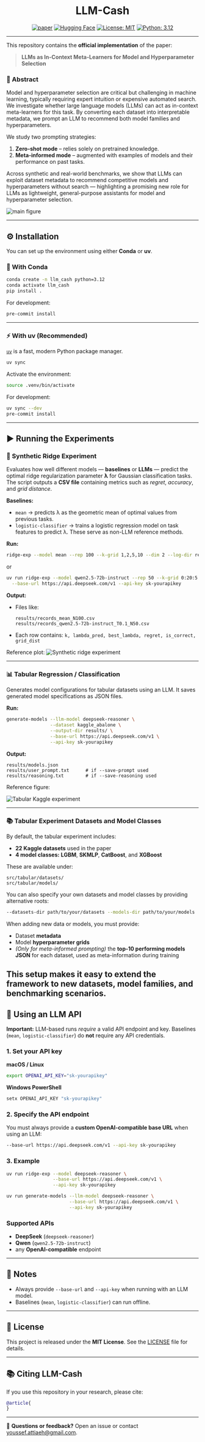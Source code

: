 <div align="center">
  <h1>LLM-Cash</h1>

[![paper](https://img.shields.io/static/v1?label=arXiv\&message=2402.03885\&color=B31B1B\&logo=arXiv)](https://arxiv.org/abs/2402.03885)
[![Hugging Face](https://img.shields.io/badge/Hugging%20Face-FFD21E?logo=huggingface\&logoColor=000)]()
[![License: MIT](https://img.shields.io/badge/License-MIT-blue)](https://opensource.org/license/MIT)
[![Python: 3.12](https://img.shields.io/badge/Python-3.12-blue)]()

</div>

---

This repository contains the **official implementation** of the paper:

> **LLMs as In-Context Meta-Learners for Model and Hyperparameter Selection**

### 🧩 Abstract

Model and hyperparameter selection are critical but challenging in machine learning, typically requiring expert intuition or expensive automated search.
We investigate whether large language models (LLMs) can act as in-context meta-learners for this task.
By converting each dataset into interpretable metadata, we prompt an LLM to recommend both model families and hyperparameters.

We study two prompting strategies:

1. **Zero-shot mode** – relies solely on pretrained knowledge.
2. **Meta-informed mode** – augmented with examples of models and their performance on past tasks.

Across synthetic and real-world benchmarks, we show that LLMs can exploit dataset metadata to recommend competitive models and hyperparameters without search — highlighting a promising new role for LLMs as lightweight, general-purpose assistants for model and hyperparameter selection.

![main figure](figures/overview_figure.png)

---

## ⚙️ Installation

You can set up the environment using either **Conda** or **uv**.

### 🐍 With Conda

```bash
conda create -n llm_cash python=3.12
conda activate llm_cash
pip install .
```

For development:

```bash
pre-commit install
```

---

### ⚡ With uv (Recommended)

[`uv`](https://docs.astral.sh/uv/) is a fast, modern Python package manager.

```bash
uv sync
```

Activate the environment:

```bash
source .venv/bin/activate       
```

For development:

```bash
uv sync --dev
pre-commit install
```

---

## ▶️ Running the Experiments

### 🧪 Synthetic Ridge Experiment

Evaluates how well different models — **baselines** or **LLMs** — predict the optimal ridge regularization parameter **λ** for Gaussian classification tasks.
The script outputs a **CSV file** containing metrics such as *regret*, *accuracy*, and *grid distance*.

**Baselines:**

* `mean` → predicts λ as the geometric mean of optimal values from previous tasks.
* `logistic-classifier` → trains a logistic regression model on task features to predict λ.
  These serve as non-LLM reference methods.

**Run:**

```bash
ridge-exp --model mean --rep 100 --k-grid 1,2,5,10 --dim 2 --log-dir results/
```

or

```bash
uv run ridge-exp --model qwen2.5-72b-instruct --rep 50 --k-grid 0:20:5 --dim 2 \
  --base-url https://api.deepseek.com/v1 --api-key sk-yourapikey
```

**Output:**

* Files like:

  ```
  results/records_mean_N100.csv
  results/records_qwen2.5-72b-instruct_T0.1_N50.csv
  ```
* Each row contains: `k, lambda_pred, best_lambda, regret, is_correct, grid_dist`

Reference plot:
![Synthetic ridge experiment](figures/Regret_vs_k.png)

---

### 📊 Tabular Regression / Classification

Generates model configurations for tabular datasets using an LLM.
It saves generated model specifications as JSON files.

**Run:**

```bash
generate-models --llm-model deepseek-reasoner \
                --dataset kaggle_abalone \
                --output-dir results/ \
                --base-url https://api.deepseek.com/v1 \
                --api-key sk-yourapikey
```

**Output:**

```
results/models.json
results/user_prompt.txt      # if --save-prompt used
results/reasoning.txt        # if --save-reasoning used
```

Reference figure:


![Tabular Kaggle experiment](figures/horizontal_p_rank.png)

---

### 📚 Tabular Experiment Datasets and Model Classes

By default, the tabular experiment includes:

* **22 Kaggle datasets** used in the paper
* **4 model classes:** **LGBM**, **SKMLP**, **CatBoost**, and **XGBoost**

These are available under:

```
src/tabular/datasets/
src/tabular/models/
```

You can also specify your own datasets and model classes by providing alternative roots:

```bash
--datasets-dir path/to/your/datasets --models-dir path/to/your/models
```

When adding new data or models, you must provide:

* Dataset **metadata**
* Model **hyperparameter grids**
* *(Only for meta-informed prompting)* the **top-10 performing models JSON** for each dataset, used as meta-information during training

This setup makes it easy to extend the framework to new datasets, model families, and benchmarking scenarios.
---

## 🔑 Using an LLM API

**Important:**
LLM-based runs *require* a valid API endpoint and key.
Baselines (`mean`, `logistic-classifier`) do **not** require any API credentials.

### 1. Set your API key

**macOS / Linux**

```bash
export OPENAI_API_KEY="sk-yourapikey"
```

**Windows PowerShell**

```powershell
setx OPENAI_API_KEY "sk-yourapikey"
```

### 2. Specify the API endpoint

You must always provide a **custom OpenAI-compatible base URL** when using an LLM:

```bash
--base-url https://api.deepseek.com/v1 --api-key sk-yourapikey
```

### 3. Example

```bash
uv run ridge-exp --model deepseek-reasoner \
                 --base-url https://api.deepseek.com/v1 \
                 --api-key sk-yourapikey
```

```bash
uv run generate-models --llm-model deepseek-reasoner \
                       --base-url https://api.deepseek.com/v1 \
                       --api-key sk-yourapikey
```

### Supported APIs

* **DeepSeek** (`deepseek-reasoner`)
* **Qwen** (`qwen2.5-72b-instruct`)
* any **OpenAI-compatible** endpoint

---

## 🧩 Notes

* Always provide `--base-url` and `--api-key` when running with an LLM model.
* Baselines (`mean`, `logistic-classifier`) can run offline.

---

## 📜 License

This project is released under the **MIT License**.
See the [LICENSE](LICENSE) file for details.

---

## 📚 Citing LLM-Cash

If you use this repository in your research, please cite:

```bibtex
@article{
}
```

---

💬 **Questions or feedback?**
Open an issue or contact [youssef.attiaeh@gmail.com](mailto:youssef.attiaeh@gmail.com).
